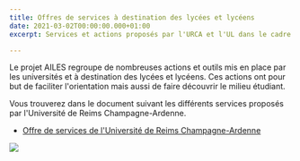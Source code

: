 ```yaml
---
title: Offres de services à destination des lycées et lycéens
date: 2021-03-02T00:00:00.000+01:00
excerpt: Services et actions proposés par l'URCA et l'UL dans le cadre du projet AILES

---
```

Le projet AILES regroupe de nombreuses actions et outils mis en place par les universités et à destination des lycées et lycéens. Ces actions ont pour but de faciliter l'orientation mais aussi de faire découvrir le milieu étudiant.

Vous trouverez dans le document suivant les différents services proposés par l'Université de Reims Champagne-Ardenne.

* [Offre de services de l'Université de Reims Champagne-Ardenne](/uploads/plaquette_offre_services_2_v1.pdf "plaquette_offre_services_2_v1.pdf")

![](/uploads//uploads/capture-d-ecran-90.png)